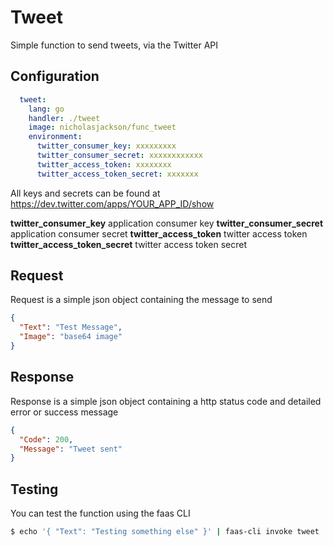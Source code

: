 # Tweet
Simple function to send tweets, via the Twitter API

## Configuration

```yaml
  tweet:
    lang: go
    handler: ./tweet
    image: nicholasjackson/func_tweet
    environment:
      twitter_consumer_key: xxxxxxxxx
      twitter_consumer_secret: xxxxxxxxxxxx
      twitter_access_token: xxxxxxxx
      twitter_access_token_secret: xxxxxxx

```
All keys and secrets can be found at https://dev.twitter.com/apps/YOUR_APP_ID/show

**twitter_consumer_key** application consumer key
**twitter_consumer_secret** application consumer secret
**twitter_access_token** twitter access token
**twitter_access_token_secret** twitter access token secret

## Request
Request is a simple json object containing the message to send
```json
{
  "Text": "Test Message",
  "Image": "base64 image"
}
```

## Response
Response is a simple json object containing a http status code and detailed error or success message
```json
{
  "Code": 200,
  "Message": "Tweet sent"
}
```

## Testing
You can test the function using the faas CLI

```bash
$ echo '{ "Text": "Testing something else" }' | faas-cli invoke tweet
```

